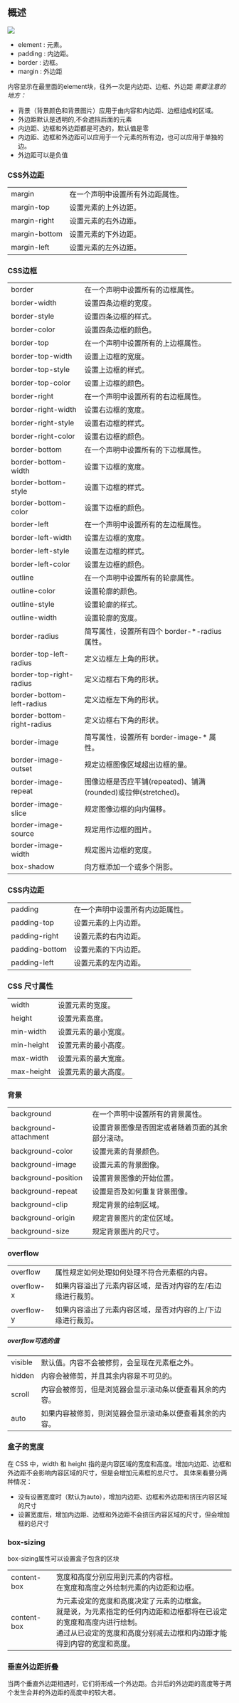 ## 概述

<img src="http://www.w3school.com.cn//i/ct_boxmodel.gif" style="vertical-align:middle;"/>

+ element : 元素。
+ padding : 内边距。
+ border : 边框。
+ margin : 外边距

内容显示在最里面的element块，往外一次是内边距、边框、外边距
*需要注意的地方：*
+ 背景（背景颜色和背景图片）应用于由内容和内边距、边框组成的区域。
+ 外边距默认是透明的,不会遮挡后面的元素
+ 内边距、边框和外边距都是可选的，默认值是零
+ 内边距、边框和外边距可以应用于一个元素的所有边，也可以应用于单独的边。
+ 外边距可以是负值

### CSS外边距
<table><tbody>
<tr><td>margin</td><td>在一个声明中设置所有外边距属性。</td></tr>
<tr><td>margin-top</td><td>设置元素的上外边距。</td></tr>
<tr><td>margin-right</td><td>设置元素的右外边距。</td></tr>
<tr><td>margin-bottom</td><td>设置元素的下外边距。</td></tr>
<tr><td>margin-left</td><td>设置元素的左外边距。</td></tr>
</tbody></table>

### CSS边框
<table><tbody>
<tr><td>border</td><td>在一个声明中设置所有的边框属性。</td></tr>
<tr><td>border-width</td><td>设置四条边框的宽度。</td></tr>
<tr><td>border-style</td><td>设置四条边框的样式。</td></tr>
<tr><td>border-color</td><td>设置四条边框的颜色。</td></tr>
<tr><td>border-top</td><td>在一个声明中设置所有的上边框属性。</td></tr>
<tr><td>border-top-width</td><td>设置上边框的宽度。</td></tr>
<tr><td>border-top-style</td><td>设置上边框的样式。</td></tr>
<tr><td>border-top-color</td><td>设置上边框的颜色。</td></tr>
<tr><td>border-right</td><td>在一个声明中设置所有的右边框属性。</td></tr>
<tr><td>border-right-width</td><td>设置右边框的宽度。</td></tr>
<tr><td>border-right-style</td><td>设置右边框的样式。</td></tr>
<tr><td>border-right-color</td><td>设置右边框的颜色。</td></tr>
<tr><td>border-bottom</td><td>在一个声明中设置所有的下边框属性。</td></tr>
<tr><td>border-bottom-width</td><td>设置下边框的宽度。</td></tr>
<tr><td>border-bottom-style</td><td>设置下边框的样式。</td></tr>
<tr><td>border-bottom-color</td><td>设置下边框的颜色。</td></tr>
<tr><td>border-left</td><td>在一个声明中设置所有的左边框属性。</td></tr>
<tr><td>border-left-width</td><td>设置左边框的宽度。</td></tr>
<tr><td>border-left-style</td><td>设置左边框的样式。</td></tr>
<tr><td>border-left-color</td><td>设置左边框的颜色。</td></tr>
<tr><td>outline</td><td>在一个声明中设置所有的轮廓属性。</td></tr>
<tr><td>outline-color</td><td>设置轮廓的颜色。</td></tr>
<tr><td>outline-style</td><td>设置轮廓的样式。</td></tr>
<tr><td>outline-width</td><td>设置轮廓的宽度。</td></tr>
<tr><td>border-radius</td><td>简写属性，设置所有四个 border-*-radius 属性。</td></tr>
<tr><td>border-top-left-radius</td><td>定义边框左上角的形状。</td></tr>
<tr><td>border-top-right-radius</td><td>定义边框右下角的形状。</td></tr>
<tr><td>border-bottom-left-radius</td><td>定义边框左下角的形状。</td></tr>
<tr><td>border-bottom-right-radius</td><td>定义边框右下角的形状。</td></tr>
<tr><td>border-image</td><td>简写属性，设置所有 border-image-* 属性。</td></tr>
<tr><td>border-image-outset</td><td>规定边框图像区域超出边框的量。</td></tr>
<tr><td>border-image-repeat</td><td>图像边框是否应平铺(repeated)、铺满(rounded)或拉伸(stretched)。</td></tr>
<tr><td>border-image-slice</td><td>规定图像边框的向内偏移。</td></tr>
<tr><td>border-image-source</td><td>规定用作边框的图片。</td></tr>
<tr><td>border-image-width</td><td>规定图片边框的宽度。</td></tr>
<tr><td>box-shadow</td><td>向方框添加一个或多个阴影。</td></tr>
</tbody></table>

### CSS内边距
<table><tbody>
<tr><td>padding</td><td>在一个声明中设置所有内边距属性。</td></tr>
<tr><td>padding-top</td><td>设置元素的上内边距。</td></tr>
<tr><td>padding-right</td><td>设置元素的右内边距。</td></tr>
<tr><td>padding-bottom</td><td>设置元素的下内边距。</td></tr>
<tr><td>padding-left</td><td>设置元素的左内边距。</td></tr>
</tbody></table>

### CSS 尺寸属性
<table><tbody>
<tr><td>width</td><td>设置元素的宽度。</td></tr>
<tr><td>height</td><td>设置元素高度。</td></tr>
<tr><td>min-width</td><td>设置元素的最小宽度。</td></tr>
<tr><td>min-height</td><td>设置元素的最小高度。</td></tr>
<tr><td>max-width</td><td>设置元素的最大宽度。</td></tr>
<tr><td>max-height</td><td>设置元素的最大高度。</td></tr>
</tbody></table>

### 背景
<table><tbody>
<tr><td>background</td><td>在一个声明中设置所有的背景属性。</td></tr>
<tr><td>background-attachment</td><td>设置背景图像是否固定或者随着页面的其余部分滚动。</td></tr>
<tr><td>background-color</td><td>设置元素的背景颜色。</td></tr>
<tr><td>background-image</td><td>设置元素的背景图像。</td></tr>
<tr><td>background-position</td><td>设置背景图像的开始位置。</td></tr>
<tr><td>background-repeat</td><td>设置是否及如何重复背景图像。</td></tr>
<tr><td>background-clip</td><td>规定背景的绘制区域。</td></tr>
<tr><td>background-origin</td><td>规定背景图片的定位区域。</td></tr>
<tr><td>background-size</td><td>规定背景图片的尺寸。</td></tr>
</tbody></table>

### overflow
<table><tbody>
<tr><td>overflow</td><td>属性规定如何处理如何处理不符合元素框的内容。</td></tr>
<tr><td>overflow-x</td><td>如果内容溢出了元素内容区域，是否对内容的左/右边缘进行裁剪。</td></tr>
<tr><td>overflow-y</td><td>如果内容溢出了元素内容区域，是否对内容的上/下边缘进行裁剪。</td></tr>
</tbody></table>

##### overflow可选的值
<table><tbody>
<tr><td>visible</td><td>默认值。内容不会被修剪，会呈现在元素框之外。</td></tr>
<tr><td>hidden</td><td>内容会被修剪，并且其余内容是不可见的。</td></tr>
<tr><td>scroll</td><td>内容会被修剪，但是浏览器会显示滚动条以便查看其余的内容。</td></tr>
<tr><td>auto</td><td>如果内容被修剪，则浏览器会显示滚动条以便查看其余的内容。</td></tr>
</tbody></table>

### 盒子的宽度
在 CSS 中，width 和 height 指的是内容区域的宽度和高度。增加内边距、边框和外边距不会影响内容区域的尺寸，但是会增加元素框的总尺寸。
具体来看要分两种情况：
+ 没有设置宽度时（默认为auto），增加内边距、边框和外边距和挤压内容区域的尺寸
+ 设置宽度后，增加内边距、边框和外边距不会挤压内容区域的尺寸，但会增加框的总尺寸

### box-sizing
box-sizing属性可以设置盒子包含的区块
<table><tbody>
<tr><td>content-box</td><td>宽度和高度分别应用到元素的内容框。<br/>
在宽度和高度之外绘制元素的内边距和边框。</td></tr>
<tr><td>content-box</td><td>为元素设定的宽度和高度决定了元素的边框盒。<br/>
就是说，为元素指定的任何内边距和边框都将在已设定的宽度和高度内进行绘制。<br/>
通过从已设定的宽度和高度分别减去边框和内边距才能得到内容的宽度和高度。</td></tr>
</tbody></table>

### 垂直外边距折叠
当两个垂直外边距相遇时，它们将形成一个外边距。合并后的外边距的高度等于两个发生合并的外边距的高度中的较大者。
